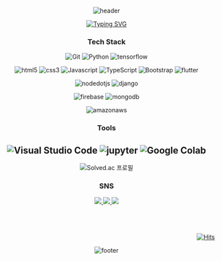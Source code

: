 <div align="center">
  
![header](https://capsule-render.vercel.app/api?type=Waving&color=0066e1&height=100)

[![Typing SVG](https://readme-typing-svg.demolab.com?font=Alkatra&weight=500&size=45&duration=6000&pause=3&color=0066e1&center=true&vCenter=false&multiline=true&repeat=true&width=1000&height=100&lines=6eom9eun's%20GitHub!%20👋)](https://git.io/typing-svg)

<h3>Tech Stack</h3>
<!-- https://simpleicons.org/ -->

![Git](https://img.shields.io/badge/Git-F05032.svg?&style=for-the-badge&logo=Git&logoColor=white)
![Python](https://img.shields.io/badge/Python-3776AB.svg?&style=for-the-badge&logo=Python&logoColor=white)
![tensorflow](https://img.shields.io/badge/tensorflow-FF6F00.svg?&style=for-the-badge&logo=tensorflow&logoColor=white)

![html5](https://img.shields.io/badge/html5-E34F26.svg?&style=for-the-badge&logo=html5&logoColor=white)
![css3](https://img.shields.io/badge/css3-1572B6.svg?&style=for-the-badge&logo=css3&logoColor=white)
![Javascript](https://img.shields.io/badge/javascript-F7DF1E.svg?&style=for-the-badge&logo=javascript&logoColor=black)
![TypeScript](https://img.shields.io/badge/typescript-3178C6.svg?&style=for-the-badge&logo=TypeScript&logoColor=white)
![Bootstrap](https://img.shields.io/badge/Bootstrap-7952B3.svg?&style=for-the-badge&logo=Bootstrap&logoColor=white)
![flutter](https://img.shields.io/badge/flutter-02569B.svg?&style=for-the-badge&logo=flutter&logoColor=white)

![nodedotjs](https://img.shields.io/badge/nodedotjs-339933.svg?&style=for-the-badge&logo=nodedotjs&logoColor=white)
![django](https://img.shields.io/badge/django-092E20.svg?&style=for-the-badge&logo=django&logoColor=white)

![firebase](https://img.shields.io/badge/firebase-FFCA28.svg?&style=for-the-badge&logo=firebase&logoColor=black)
![mongodb](https://img.shields.io/badge/mongodb-47A248.svg?&style=for-the-badge&logo=mongodb&logoColor=white)

![amazonaws](https://img.shields.io/badge/amazonaws-232F3E.svg?&style=for-the-badge&logo=amazonaws&logoColor=white)

<h3>Tools</h3>

![Visual Studio Code](https://img.shields.io/badge/Visual%20Studio%20Code-007ACC.svg?&style=for-the-badge&logo=Visual%20Studio%20Code&logoColor=white)
![jupyter](https://img.shields.io/badge/jupyter-F37626.svg?&style=for-the-badge&logo=jupyter&logoColor=white)
![Google Colab](https://img.shields.io/badge/GoogleColab-F9AB00.svg?&style=for-the-badge&logo=GoogleColab&logoColor=white)
---

![Solved.ac 프로필](http://mazassumnida.wtf/api/v2/generate_badge?boj=ggoon98)

<h3>SNS</h3>
<a href="https://6eomdev.tistory.com/" target="_blank"><img src="https://img.shields.io/badge/Tistory-F36D5D?style=for-the-badge&logo=Tistory&logoColor=white">
<a href="https://www.instagram.com/6eom9eun/" target="_blank"><img src="https://img.shields.io/badge/instagram-E4405F?style=for-the-badge&logo=instagram&logoColor=white"/>
<a href="mailto:ggoon98@gmail.com" target="_blank"><img src="https://img.shields.io/badge/Gmail-EA4335?style=for-the-badge&logo=gmail&logoColor=white"/>


<div align="right">
<br><br><br>
  
[![Hits](https://hits.seeyoufarm.com/api/count/incr/badge.svg?url=https%3A%2F%2Fgithub.com%2F6eom9eun&count_bg=%230066E1&title_bg=%23303030&icon=github.svg&icon_color=%23FFFFFF&title=GITHUB&edge_flat=false)](https://github.com/6eom9eun)
</div>



![footer](https://capsule-render.vercel.app/api?type=Waving&color=0066e1&height=100&section=footer)
